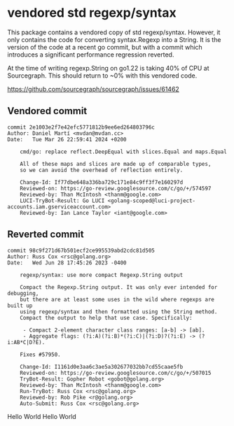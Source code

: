 # vendored std regexp/syntax

This package contains a vendored copy of std regexp/syntax. However, it only
contains the code for converting syntax.Regexp into a String. It is the
version of the code at a recent go commit, but with a commit which introduces
a significant performance regression reverted.

At the time of writing regexp.String on go1.22 is taking 40% of CPU at
Sourcegraph. This should return to ~0% with this vendored code.

https://github.com/sourcegraph/sourcegraph/issues/61462

## Vendored commit

```
commit 2e1003e2f7e42efc5771812b9ee6ed264803796c
Author: Daniel Martí <mvdan@mvdan.cc>
Date:   Tue Mar 26 22:59:41 2024 +0200

    cmd/go: replace reflect.DeepEqual with slices.Equal and maps.Equal

    All of these maps and slices are made up of comparable types,
    so we can avoid the overhead of reflection entirely.

    Change-Id: If77dbe648a336ba729c171e84c9ff3f7e160297d
    Reviewed-on: https://go-review.googlesource.com/c/go/+/574597
    Reviewed-by: Than McIntosh <thanm@google.com>
    LUCI-TryBot-Result: Go LUCI <golang-scoped@luci-project-accounts.iam.gserviceaccount.com>
    Reviewed-by: Ian Lance Taylor <iant@google.com>
```

## Reverted commit

```
commit 98c9f271d67b501ecf2ce995539abd2cdc81d505
Author: Russ Cox <rsc@golang.org>
Date:   Wed Jun 28 17:45:26 2023 -0400

    regexp/syntax: use more compact Regexp.String output

    Compact the Regexp.String output. It was only ever intended for debugging,
    but there are at least some uses in the wild where regexps are built up
    using regexp/syntax and then formatted using the String method.
    Compact the output to help that use case. Specifically:

     - Compact 2-element character class ranges: [a-b] -> [ab].
     - Aggregate flags: (?i:A)(?i:B)*(?i:C)|(?i:D)?(?i:E) -> (?i:AB*C|D?E).

    Fixes #57950.

    Change-Id: I1161d0e3aa6c3ae5a302677032bb7cd55caae5fb
    Reviewed-on: https://go-review.googlesource.com/c/go/+/507015
    TryBot-Result: Gopher Robot <gobot@golang.org>
    Reviewed-by: Than McIntosh <thanm@google.com>
    Run-TryBot: Russ Cox <rsc@golang.org>
    Reviewed-by: Rob Pike <r@golang.org>
    Auto-Submit: Russ Cox <rsc@golang.org>
```
Hello World
Hello World
